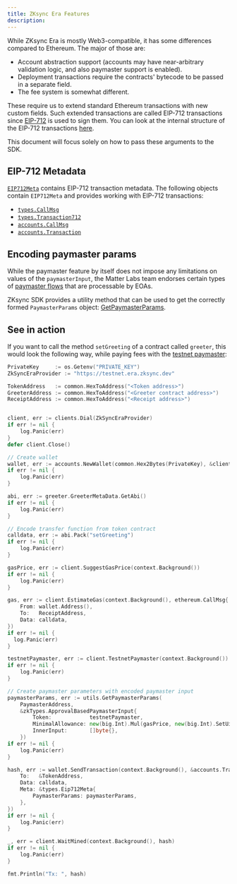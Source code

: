 ```yaml
---
title: ZKsync Era Features
description:
---
```


While ZKsync Era is mostly Web3-compatible, it has some differences compared to Ethereum. The major of those are:

- Account abstraction support (accounts may have near-arbitrary validation logic, and also paymaster support is enabled).
- Deployment transactions require the contracts' bytecode to be passed in a separate field.
- The fee system is somewhat different.

These require us to extend standard Ethereum transactions with new custom fields. Such extended transactions are
called EIP-712 transactions since [EIP-712](https://eips.ethereum.org/EIPS/eip-712) is used to sign them.
You can look at the internal structure of the EIP-712 transactions
[here](https://docs.zksync.io/zk-stack/concepts/transaction-lifecycle.html#eip-712-0x71).

This document will focus solely on how to pass these arguments to the SDK.

## EIP-712 Metadata

[`EIP712Meta`](/sdk/go/types/types#eip712meta) contains EIP-712 transaction metadata.
The following objects contain `EIP712Meta` and provides working with
EIP-712 transactions:

- [`types.CallMsg`](/sdk/go/types/types#callmsg)
- [`types.Transaction712`](/sdk/go/types/types#transaction712)
- [`accounts.CallMsg`](/sdk/go/types/types#callmsg)
- [`accounts.Transaction`](/sdk/go/types/types#transactiondetails)

## Encoding paymaster params

While the paymaster feature by itself does not impose any limitations on values of the `paymasterInput`,
the Matter Labs team endorses certain types of
[paymaster flows](https://docs.zksync.io/build/developer-reference/account-abstraction/paymasters#built-in-paymaster-flows)
that are processable by EOAs.

ZKsync SDK provides a utility method that can be used to get the correctly formed `PaymasterParams` object:
[GetPaymasterParams](/sdk/go/paymaster-utils#getpaymasterparams).

## See in action

If you want to call the method `setGreeting` of a contract called `greeter`, this would look the following way,
while paying fees with the
[testnet paymaster](https://docs.zksync.io/build/developer-reference/account-abstraction/paymasters#testnet-paymaster):

```go
PrivateKey     := os.Getenv("PRIVATE_KEY")
ZkSyncEraProvider := "https://testnet.era.zksync.dev"

TokenAddress   := common.HexToAddress("<Token address>")
GreeterAddress := common.HexToAddress("<Greeter contract address>")
ReceiptAddress := common.HexToAddress("<Receipt address>")


client, err := clients.Dial(ZkSyncEraProvider)
if err != nil {
	log.Panic(err)
}
defer client.Close()

// Create wallet
wallet, err := accounts.NewWallet(common.Hex2Bytes(PrivateKey), &client, ethClient)
if err != nil {
	log.Panic(err)
}

abi, err := greeter.GreeterMetaData.GetAbi()
if err != nil {
	log.Panic(err)
}

// Encode transfer function from token contract
calldata, err := abi.Pack("setGreeting")
if err != nil {
	log.Panic(err)
}

gasPrice, err := client.SuggestGasPrice(context.Background())
if err != nil {
	log.Panic(err)
}

gas, err := client.EstimateGas(context.Background(), ethereum.CallMsg{
	From: wallet.Address(),
	To:   ReceiptAddress,
	Data: calldata,
})
if err != nil {
  log.Panic(err)
}

testnetPaymaster, err := client.TestnetPaymaster(context.Background())
if err != nil {
	log.Panic(err)
}

// Create paymaster parameters with encoded paymaster input
paymasterParams, err := utils.GetPaymasterParams(
	PaymasterAddress,
	&zkTypes.ApprovalBasedPaymasterInput{
		Token:            testnetPaymaster,
		MinimalAllowance: new(big.Int).Mul(gasPrice, new(big.Int).SetUint64(gas)),
		InnerInput:       []byte{},
	})
if err != nil {
	log.Panic(err)
}

hash, err := wallet.SendTransaction(context.Background(), &accounts.Transaction{
	To:   &TokenAddress,
	Data: calldata,
	Meta: &types.Eip712Meta{
		PaymasterParams: paymasterParams,
	},
})
if err != nil {
	log.Panic(err)
}

_, err = client.WaitMined(context.Background(), hash)
if err != nil {
	log.Panic(err)
}

fmt.Println("Tx: ", hash)

```
